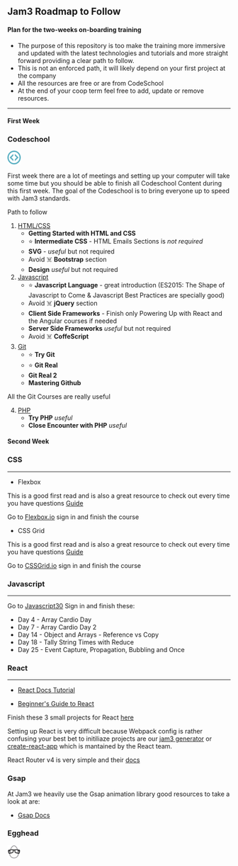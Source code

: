 ## <h2>Jam3 Roadmap to Follow</h2>

#### Plan for the two-weeks on-boarding training

* The purpose of this repository is too make the training more immersive and updated with the latest technologies and tutorials and more straight forward providing a clear path to follow.
* This is not an enforced path, it will likely depend on your first project at the company
* All the resources are free or are from CodeSchool
* At the end of your coop term feel free to add, update or remove resources.

---

#### First Week

<h3>Codeschool</h3>  
<img align="self" src="./images/codeschool.svg" width="6%">

First week there are a lot of meetings and setting up your computer will take some time but you should be able to finish all Codeschool Content during this first week. The goal of the Codeschool is to bring everyone up to speed with Jam3 standards.

Path to follow

1. [HTML/CSS](https://www.codeschool.com/learn/html-css)
   * **Getting Started with HTML and CSS**
   * ⭐ **Intermediate CSS** - HTML Emails Sections is _not required_
   * **SVG** - _useful_ but not required
   * Avoid ☠️ **Bootstrap** section
   * **Design** _useful_ but not required
2. [Javascript](https://www.codeschool.com/learn/javascript)
   * ⭐ **Javascript Language** - great introduction (ES2015: The Shape of Javascript to Come & Javascript Best Practices are specially good)
   * Avoid ️☠️ **jQuery** section
   * **Client Side Frameworks** - Finish only Powering Up with React and the Angular courses if needed
   - **Server Side Frameworks** _useful_ but not required
   - Avoid ☠️ **CoffeScript**
3. [Git](https://www.codeschool.com/learn/git)
   * ⭐ **Try Git**
   * ⭐ **Git Real**
   * **Git Real 2**
   * **Mastering Github**

All the Git Courses are really useful

4. [PHP](https://www.codeschool.com/learn/php)
   * **Try PHP** _useful_
   * **Close Encounter with PHP** _useful_

#### Second Week

### CSS

---

* Flexbox

This is a good first read and is also a great resource to check out every time you have questions
[Guide](https://css-tricks.com/snippets/css/a-guide-to-flexbox/)

Go to [Flexbox.io](https://flexbox.io/) sign in and finish the course

* CSS Grid

This is a good first read and is also a great resource to check out every time you have questions
[Guide](https://css-tricks.com/snippets/css/complete-guide-grid/)

Go to [CSSGrid.io](https://cssgrid.io/) sign in and finish the course

### Javascript

---

Go to [Javascript30](https://javascript30.com/) Sign in and finish these:

* Day 4 - Array Cardio Day
* Day 7 - Array Cardio Day 2
* Day 14 - Object and Arrays - Reference vs Copy
* Day 18 - Tally String Times with Reduce
* Day 25 - Event Capture, Propagation, Bubbling and Once

### React

---

* [React Docs Tutorial](https://reactjs.org/tutorial/tutorial.html)

* [Beginner's Guide to React](https://egghead.io/courses/the-beginner-s-guide-to-reactjs)

Finish these 3 small projects for React [here](https://ihatetomatoes.net/r101/)

Setting up React is very difficult because Webpack config is rather confusing your best bet to initiliaze projects are our [jam3 generator]() or [create-react-app](https://github.com/facebookincubator/create-react-app/) which is mantained by the React team.

React Router v4 is very simple and their [docs](https://reacttraining.com/react-router/web)

### Gsap

At Jam3 we heavily use the Gsap animation library good resources to take a look at are:

* [Gsap Docs]()

<h3>Egghead</h3>  
<img src="./images/egghead.svg" width="6%">
